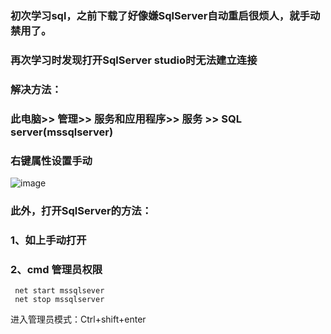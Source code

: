 ### 初次学习sql，之前下载了好像嫌SqlServer自动重启很烦人，就手动禁用了。
### 再次学习时发现打开SqlServer studio时无法建立连接
### 解决方法：
 ### 此电脑>> 管理>> 服务和应用程序>> 服务 >> SQL server(mssqlserver)
   ### 右键属性设置手动
![image](https://github.com/IamNot-GrandmaLi/sql/assets/105012688/614ada38-5d40-4922-a179-6cf562e092cc)
### 此外，打开SqlServer的方法：
  ### 1、如上手动打开
  ### 2、cmd 管理员权限 
<!-- <<<<<<< IamNot-GrandmaLi-patch-1
    net start mssqlsever
  	 net stop mssqlserver
   进入管理员模式：Ctrl+shift+enter
======= -->
     net start mssqlsever
  	 net stop mssqlserver
   进入管理员模式：Ctrl+shift+enter
   
<!-- >>>>>>> main -->
